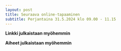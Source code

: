 ```yaml
---
layout: post
title: Seuraava online-tapaaminen
subtitle: Perjantaina 31.5.2024 klo 09.00 - 11.15
---
```

**Linkki julkaistaan myöhemmin** 

**Aiheet julkaistaan myöhemmin**
